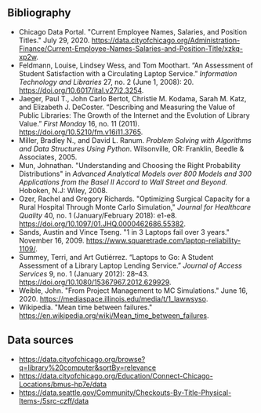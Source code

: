 ## Bibliography

- Chicago Data Portal. "Current Employee Names, Salaries, and Position Titles." July 29, 2020. https://data.cityofchicago.org/Administration-Finance/Current-Employee-Names-Salaries-and-Position-Title/xzkq-xp2w.
- Feldmann, Louise, Lindsey Wess, and Tom Moothart. “An Assessment of Student Satisfaction with a Circulating Laptop Service.” *Information Technology and Libraries* 27, no. 2 (June 1, 2008): 20. https://doi.org/10.6017/ital.v27i2.3254.
- Jaeger, Paul T., John Carlo Bertot, Christie M. Kodama, Sarah M. Katz, and Elizabeth J. DeCoster. “Describing and Measuring the Value of Public Libraries: The Growth of the Internet and the Evolution of Library Value.” *First Monday* 16, no. 11 (2011). https://doi.org/10.5210/fm.v16i11.3765. 
- Miller, Bradley N., and David L. Ranum. *Problem Solving with Algorithms and Data Structures Using Python*. Wilsonville, OR: Franklin, Beedle & Associates, 2005.
- Mun, Johnathan. "Understanding and Choosing the Right Probability Distributions" in *Advanced Analytical Models over 800 Models and 300 Applications from the Basel II Accord to Wall Street and Beyond.* Hoboken, N.J: Wiley, 2008.
- Ozer, Rachel and Gregory Richards. "Optimizing Surgical Capacity for a Rural Hospital Through Monte Carlo Simulation," *Journal for Healthcare Quality* 40, no. 1 (January/February 2018): e1-e8. https://doi.org/10.1097/01.JHQ.0000462686.55382. 
- Sands, Austin and Vince Tseng. "1 in 3 Laptops fail over 3 years." November 16, 2009. https://www.squaretrade.com/laptop-reliability-1109/.
- Summey, Terri, and Art Gutiérrez. “Laptops to Go: A Student Assessment of a Library Laptop Lending Service.” *Journal of Access Services* 9, no. 1 (January 2012): 28–43. https://doi.org/10.1080/15367967.2012.629929.
- Weible, John. "From Project Management to MC Simulations." June 16, 2020. https://mediaspace.illinois.edu/media/t/1_lawwsyso.
- Wikipedia. "Mean time between failures." https://en.wikipedia.org/wiki/Mean_time_between_failures.

## Data sources

- https://data.cityofchicago.org/browse?q=library%20computer&sortBy=relevance
- https://data.cityofchicago.org/Education/Connect-Chicago-Locations/bmus-hp7e/data
- https://data.seattle.gov/Community/Checkouts-By-Title-Physical-Items-/5src-czff/data
